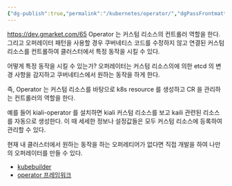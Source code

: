 ```yaml
---
{"dg-publish":true,"permalink":"/kubernetes/operator/","dgPassFrontmatter":true,"created":"2024-04-16T09:29:56.507+09:00","updated":"2024-05-11T11:39:03.901+09:00"}
---
```


https://dev.gmarket.com/65
Operator 는 커스텀 리소스의 컨트롤러 역할을 한다. 그리고 오퍼레이터 패턴을 사용할 경우 쿠버네티스 코드를 수정하지 않고 연결된 커스텀 리소스를 컨트롤하여 클러스터에서 특정 동작을 시킬 수 있다. 

어떻게 특정 동작을 시킬 수 있는가? 
오퍼레이터는 커스텀 리소스의에 의한 etcd 의 변경 사항을 감지하고 쿠버네티스에서 원하는 동작을 하게 한다.

즉, Operator 는 커스텀 리소스를 바탕으로 k8s resource 를 생성하고 CR 을 관리하는 컨트롤러의 역할을 한다.

예를 들어 kiali-operator 를 설치하면 kiali 커스텀 리소스를 보고 kaili 관련된 리소스를 자동으로 생성한다.
이 때 세세한 정보나 설정값들은 모두 커스텀 리소스에 등록하여 관리할 수 있다.

현재 내 클러스터에서 원하는 동작을 하는 오퍼레티어가 없다면 직접 개발을 하여 나만의 오퍼레이터를 만들 수 있다.
- [kubebuilder]("https://book.kubebuilder.io/")
- [operator 프레임워크]("https://operatorframework.io/")

